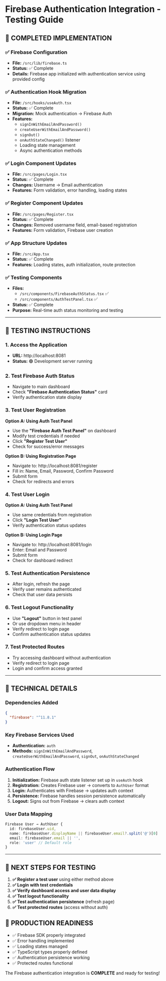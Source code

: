 # Firebase Authentication Integration - Testing Guide

## 🎯 **COMPLETED IMPLEMENTATION**

### ✅ Firebase Configuration
- **File:** `/src/lib/firebase.ts`
- **Status:** ✅ Complete
- **Details:** Firebase app initialized with authentication service using provided config

### ✅ Authentication Hook Migration
- **File:** `/src/hooks/useAuth.tsx`
- **Status:** ✅ Complete  
- **Migration:** Mock authentication → Firebase Auth
- **Features:**
  - `signInWithEmailAndPassword()`
  - `createUserWithEmailAndPassword()`
  - `signOut()`
  - `onAuthStateChanged()` listener
  - Loading state management
  - Async authentication methods

### ✅ Login Component Updates
- **File:** `/src/pages/Login.tsx`
- **Status:** ✅ Complete
- **Changes:** Username → Email authentication
- **Features:** Form validation, error handling, loading states

### ✅ Register Component Updates  
- **File:** `/src/pages/Register.tsx`
- **Status:** ✅ Complete
- **Changes:** Removed username field, email-based registration
- **Features:** Form validation, Firebase user creation

### ✅ App Structure Updates
- **File:** `/src/App.tsx`
- **Status:** ✅ Complete
- **Features:** Loading states, auth initialization, route protection

### ✅ Testing Components
- **Files:** 
  - `/src/components/FirebaseAuthStatus.tsx` ✅
  - `/src/components/AuthTestPanel.tsx` ✅
- **Status:** ✅ Complete
- **Purpose:** Real-time auth status monitoring and testing

---

## 🧪 **TESTING INSTRUCTIONS**

### 1. **Access the Application**
- **URL:** http://localhost:8081
- **Status:** 🟢 Development server running

### 2. **Test Firebase Auth Status**
- Navigate to main dashboard
- Check **"Firebase Authentication Status"** card
- Verify authentication state display

### 3. **Test User Registration**
**Option A: Using Auth Test Panel**
- Use the **"Firebase Auth Test Panel"** on dashboard
- Modify test credentials if needed
- Click **"Register Test User"**
- Check for success/error messages

**Option B: Using Registration Page**
- Navigate to: http://localhost:8081/register
- Fill in: Name, Email, Password, Confirm Password
- Submit form
- Check for redirects and errors

### 4. **Test User Login**
**Option A: Using Auth Test Panel**
- Use same credentials from registration
- Click **"Login Test User"**
- Verify authentication status updates

**Option B: Using Login Page**
- Navigate to: http://localhost:8081/login
- Enter: Email and Password
- Submit form
- Check for dashboard redirect

### 5. **Test Authentication Persistence**
- After login, refresh the page
- Verify user remains authenticated
- Check that user data persists

### 6. **Test Logout Functionality**
- Use **"Logout"** button in test panel
- Or use dropdown menu in header
- Verify redirect to login page
- Confirm authentication status updates

### 7. **Test Protected Routes**
- Try accessing dashboard without authentication
- Verify redirect to login page
- Login and confirm access granted

---

## 🔧 **TECHNICAL DETAILS**

### Dependencies Added
```json
{
  "firebase": "^11.8.1"
}
```

### Key Firebase Services Used
- **Authentication:** `auth`
- **Methods:** `signInWithEmailAndPassword`, `createUserWithEmailAndPassword`, `signOut`, `onAuthStateChanged`

### Authentication Flow
1. **Initialization:** Firebase auth state listener set up in `useAuth` hook
2. **Registration:** Creates Firebase user → converts to `AuthUser` format
3. **Login:** Authenticates with Firebase → updates auth context
4. **Persistence:** Firebase handles session persistence automatically
5. **Logout:** Signs out from Firebase → clears auth context

### User Data Mapping
```typescript
Firebase User → AuthUser {
  id: firebaseUser.uid,
  name: firebaseUser.displayName || firebaseUser.email?.split('@')[0] || 'User',
  email: firebaseUser.email || '',
  role: 'user' // Default role
}
```

---

## 🎯 **NEXT STEPS FOR TESTING**

1. **✅ Register a test user** using either method above
2. **✅ Login with test credentials** 
3. **✅ Verify dashboard access and user data display**
4. **✅ Test logout functionality**
5. **✅ Test authentication persistence** (refresh page)
6. **✅ Test protected routes** (access without auth)

## 🚀 **PRODUCTION READINESS**

- ✅ Firebase SDK properly integrated
- ✅ Error handling implemented
- ✅ Loading states managed
- ✅ TypeScript types properly defined
- ✅ Authentication persistence working
- ✅ Protected routes functional

The Firebase authentication integration is **COMPLETE** and ready for testing!
